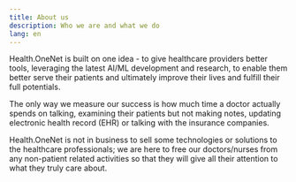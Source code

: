 ```yaml
---
title: About us
description: Who we are and what we do
lang: en
---
```


Health.OneNet is built on one idea - to give healthcare providers better tools, leveraging the latest AI/ML development and research, to enable them better serve their patients and ultimately improve their lives and fulfill their full potentials.

The only way we measure our success is how much time a doctor actually spends on talking, examining their patients but not making notes, updating electronic health record (EHR) or talking with the insurance companies.

Health.OneNet is not in business to sell some technologies or solutions to the healthcare professionals; we are here to free our doctors/nurses from any non-patient related activities so that they will give all their attention to what they truly care about.